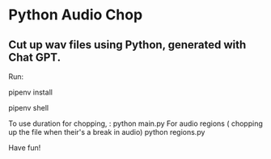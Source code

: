 # Python Audio Chop
## Cut up wav files using Python, generated with Chat GPT. 
Run:

pipenv install 

pipenv shell 

To use duration for chopping, : 
python main.py
For audio regions ( chopping up the file when their's a break in audio)
python regions.py

Have fun!